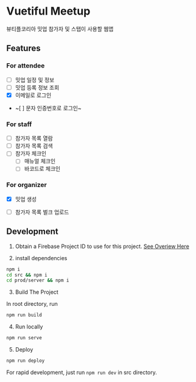 # Vuetiful Meetup

뷰티플코리아 밋업 참가자 및 스탭이 사용할 웹앱

## Features

### For attendee
- [ ] 밋업 일정 및 정보
- [ ] 밋업 등록 정보 조회
- [x] 이메일로 로그인
- ~[ ] 문자 인증번호로 로그인~

### For staff
- [ ] 참가자 목록 열람
- [ ] 참가자 목록 검색
- [ ] 참가자 체크인
  * [ ] 매뉴얼 체크인
  * [ ] 바코드로 체크인

### For organizer
- [x] 밋업 생성
- [ ] 참가자 목록 벌크 업로드


## Development

1. Obtain a Firebase Project ID to use for this project. [See Overiew Here](#firebase-project-setup)

2. install dependencies
```bash
npm i
cd src && npm i
cd prod/server && npm i
```

3. Build The Project

In root directory, run
```bash
npm run build
```

4. Run locally
```bash
npm run serve
```

5. Deploy
```bash
npm run deploy
```

For rapid development, just run `npm run dev` in src directory.
